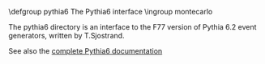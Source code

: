 \defgroup pythia6 The Pythia6 interface
\ingroup montecarlo

The pythia6 directory is an interface to the F77 version of Pythia 6.2 event generators, written by T.Sjostrand.

See also the [complete Pythia6 documentation](http://home.thep.lu.se/~torbjorn/pythiaaux/recent.html)

